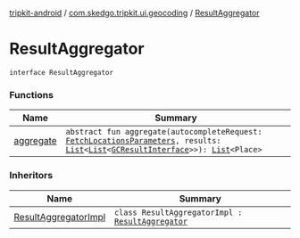 [tripkit-android](../../index.md) / [com.skedgo.tripkit.ui.geocoding](../index.md) / [ResultAggregator](./index.md)

# ResultAggregator

`interface ResultAggregator`

### Functions

| Name | Summary |
|---|---|
| [aggregate](aggregate.md) | `abstract fun aggregate(autocompleteRequest: `[`FetchLocationsParameters`](../../com.skedgo.tripkit.ui.search/-fetch-locations-parameters/index.md)`, results: `[`List`](https://kotlinlang.org/api/latest/jvm/stdlib/kotlin.collections/-list/index.html)`<`[`List`](https://kotlinlang.org/api/latest/jvm/stdlib/kotlin.collections/-list/index.html)`<`[`GCResultInterface`](../../com.skedgo.geocoding.agregator/-g-c-result-interface/index.md)`>>): `[`List`](https://kotlinlang.org/api/latest/jvm/stdlib/kotlin.collections/-list/index.html)`<Place>` |

### Inheritors

| Name | Summary |
|---|---|
| [ResultAggregatorImpl](../-result-aggregator-impl/index.md) | `class ResultAggregatorImpl : `[`ResultAggregator`](./index.md) |
